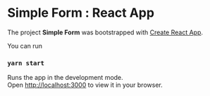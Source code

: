 # Simple Form : React App

The project **Simple Form** was bootstrapped with [Create React App](https://github.com/facebook/create-react-app).

You can run

### `yarn start`

Runs the app in the development mode.\
Open [http://localhost:3000](http://localhost:3000) to view it in your browser.
